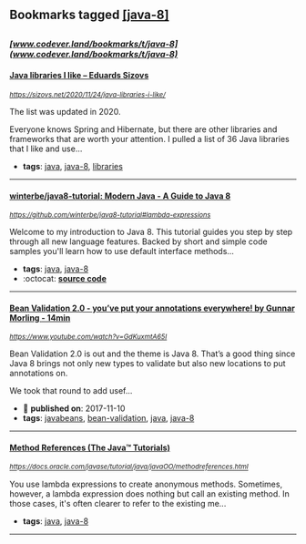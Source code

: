 ## Bookmarks tagged [[java-8]](https://www.codever.land/search?q=[java-8])

_<sup><sup>[www.codever.land/bookmarks/t/java-8](www.codever.land/bookmarks/t/java-8)</sup></sup>_
---
#### [Java libraries I like  – Eduards Sizovs](https://sizovs.net/2020/11/24/java-libraries-i-like/)
_<sup>https://sizovs.net/2020/11/24/java-libraries-i-like/</sup>_

The list was updated in 2020.

Everyone knows Spring and Hibernate, but there are other libraries and frameworks that are worth your attention. I pulled a list of 36 Java libraries that I like and use...
* **tags**: [java](../tagged/java.md), [java-8](../tagged/java-8.md), [libraries](../tagged/libraries.md)
---
#### [winterbe/java8-tutorial: Modern Java - A Guide to Java 8](https://github.com/winterbe/java8-tutorial#lambda-expressions)
_<sup>https://github.com/winterbe/java8-tutorial#lambda-expressions</sup>_

Welcome to my introduction to Java 8. This tutorial guides you step by step through all new language features. Backed by short and simple code samples you'll learn how to use default interface methods...
* **tags**: [java](../tagged/java.md), [java-8](../tagged/java-8.md)
* :octocat: **[source code](https://github.com/winterbe/java8-tutorial#lambda-expressions)**
---
#### [Bean Validation 2.0 - you’ve put your annotations everywhere! by Gunnar Morling - 14min](https://www.youtube.com/watch?v=GdKuxmtA65I)
_<sup>https://www.youtube.com/watch?v=GdKuxmtA65I</sup>_

Bean Validation 2.0 is out and the theme is Java 8. That’s a good thing since Java 8 brings not only new types to validate but also new locations to put annotations on.

We took that round to add usef...
* :calendar: **published on**: 2017-11-10
* **tags**: [javabeans](../tagged/javabeans.md), [bean-validation](../tagged/bean-validation.md), [java](../tagged/java.md), [java-8](../tagged/java-8.md)
---
#### [Method References (The Java™ Tutorials)](https://docs.oracle.com/javase/tutorial/java/javaOO/methodreferences.html)
_<sup>https://docs.oracle.com/javase/tutorial/java/javaOO/methodreferences.html</sup>_

You use lambda expressions to create anonymous methods. Sometimes, however, a lambda expression does nothing but call an existing method. In those cases, it's often clearer to refer to the existing me...
* **tags**: [java](../tagged/java.md), [java-8](../tagged/java-8.md)
---
